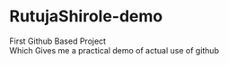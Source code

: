 # RutujaShirole-demo
First Github Based Project
<br>
Which Gives me a practical demo of actual use of github
